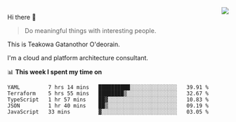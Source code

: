 <img align="right" src="https://github-readme-stats.vercel.app/api?username=Teakowa&show_icons=true&icon_color=2f80ed&text_color=718096&bg_color=ffffff&hide_title=true" />

Hi there 👋

> Do meaningful things with interesting people.

This is Teakowa Gatanothor O'deorain.

I'm a cloud and platform architecture consultant.

📊 **This week I spent my time on**
<!--START_SECTION:waka-->
```text
YAML         7 hrs 14 mins   ██████████░░░░░░░░░░░░░░░   39.91 % 
Terraform    5 hrs 55 mins   ████████▒░░░░░░░░░░░░░░░░   32.67 % 
TypeScript   1 hr 57 mins    ██▓░░░░░░░░░░░░░░░░░░░░░░   10.83 % 
JSON         1 hr 40 mins    ██▒░░░░░░░░░░░░░░░░░░░░░░   09.19 % 
JavaScript   33 mins         ▓░░░░░░░░░░░░░░░░░░░░░░░░   03.05 % 
```
<!--END_SECTION:waka-->
